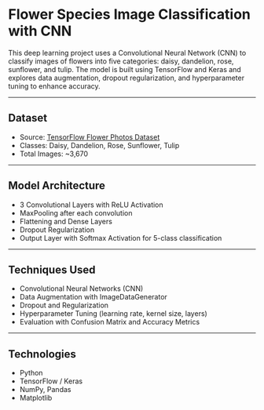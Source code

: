 
# Flower Species Image Classification with CNN

This deep learning project uses a Convolutional Neural Network (CNN) to classify images of flowers into five categories: daisy, dandelion, rose, sunflower, and tulip. The model is built using TensorFlow and Keras and explores data augmentation, dropout regularization, and hyperparameter tuning to enhance accuracy.

---

## Dataset

- Source: [TensorFlow Flower Photos Dataset](http://download.tensorflow.org/example_images/flower_photos.tgz)
- Classes: Daisy, Dandelion, Rose, Sunflower, Tulip
- Total Images: ~3,670

---

## Model Architecture

- 3 Convolutional Layers with ReLU Activation
- MaxPooling after each convolution
- Flattening and Dense Layers
- Dropout Regularization
- Output Layer with Softmax Activation for 5-class classification

---

## Techniques Used

- Convolutional Neural Networks (CNN)
- Data Augmentation with ImageDataGenerator
- Dropout and Regularization
- Hyperparameter Tuning (learning rate, kernel size, layers)
- Evaluation with Confusion Matrix and Accuracy Metrics

---

## Technologies

- Python
- TensorFlow / Keras
- NumPy, Pandas
- Matplotlib
